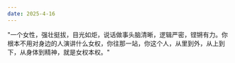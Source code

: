 ```yaml
---
date: 2025-4-16
---
```

"一个女性，强壮挺拔，目光如炬，说话做事头脑清晰，逻辑严密，铿锵有力。你根本不用对身边的人演讲什么女权，你往那一站，你这个人，从里到外，从上到下，从身体到精神，就是女权本权。"
